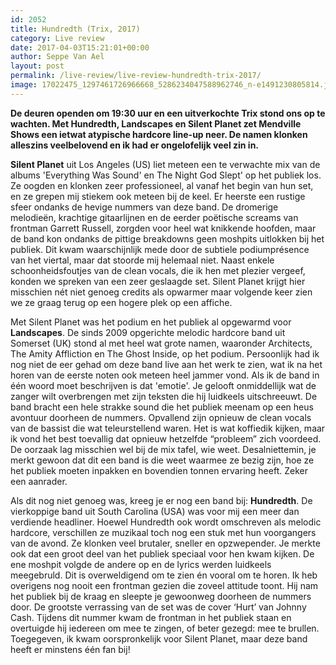 ```yaml
---
id: 2052
title: Hundredth (Trix, 2017)
category: Live review
date: 2017-04-03T15:21:01+00:00
author: Seppe Van Ael
layout: post
permalink: /live-review/live-review-hundredth-trix-2017/
image: 17022475_1297461726966668_5286234047588962746_n-e1491230805814.jpg
---
```

**De deuren openden om 19:30 uur en een uitverkochte Trix stond ons op te wachten. Met Hundredth, Landscapes en Silent Planet zet Mendville Shows een ietwat atypische hardcore line-up neer. De namen klonken alleszins veelbelovend en ik had er ongelofelijk veel zin in.**

**Silent Planet** uit Los Angeles (US) liet meteen een te verwachte mix van de albums 'Everything Was Sound' en The Night God Slept' op het publiek los. Ze oogden en klonken zeer professioneel, al vanaf het begin van hun set, en ze grepen mij stiekem ook meteen bij de keel. Er heerste een rustige sfeer ondanks de hevige nummers van deze band. De dromerige melodieën, krachtige gitaarlijnen en de eerder poëtische screams van frontman Garrett Russell, zorgden voor heel wat knikkende hoofden, maar de band kon ondanks de pittige breakdowns geen moshpits uitlokken bij het publiek. Dit kwam waarschijnlijk mede door de subtiele podiumprésence van het viertal, maar dat stoorde mij helemaal niet. Naast enkele schoonheidsfoutjes van de clean vocals, die ik hen met plezier vergeef, konden we spreken van een zeer geslaagde set. Silent Planet krijgt hier misschien nét niet genoeg credits als opwarmer maar volgende keer zien we ze graag terug op een hogere plek op een affiche.

Met Silent Planet was het podium en het publiek al opgewarmd voor **Landscapes**. De sinds 2009 opgerichte melodic hardcore band uit Somerset (UK) stond al met heel wat grote namen, waaronder Architects, The Amity Affliction en The Ghost Inside, op het podium. Persoonlijk had ik nog niet de eer gehad om deze band live aan het werk te zien, wat ik na het horen van de eerste noten ook meteen heel jammer vond. Als ik de band in één woord moet beschrijven is dat 'emotie'. Je gelooft onmiddellijk wat de zanger wilt overbrengen met zijn teksten die hij luidkeels uitschreeuwt. De band bracht een hele strakke sound die het publiek meenam op een heus avontuur doorheen de nummers. Opvallend zijn opnieuw de clean vocals van de bassist die wat teleurstellend waren. Het is wat koffiedik kijken, maar ik vond het best toevallig dat opnieuw hetzelfde &#8220;probleem&#8221; zich voordeed. De oorzaak lag misschien wel bij de mix tafel, wie weet. Desalniettemin, je merkt gewoon dat dit een band is die weet waarmee ze bezig zijn, hoe ze het publiek moeten inpakken en bovendien tonnen ervaring heeft. Zeker een aanrader.

Als dit nog niet genoeg was, kreeg je er nog een band bij: **Hundredth**. De vierkoppige band uit South Carolina (USA) was voor mij een meer dan verdiende headliner. Hoewel Hundredth ook wordt omschreven als melodic hardcore, verschillen ze muzikaal toch nog een stuk met hun voorgangers van de avond. Ze klonken veel brutaler, sneller en opzwepender. Je merkte ook dat een groot deel van het publiek speciaal voor hen kwam kijken. De ene moshpit volgde de andere op en de lyrics werden luidkeels meegebruld. Dit is overweldigend om te zien én vooral om te horen. Ik heb overigens nog nooit een frontman gezien die zoveel attitude toont. Hij nam het publiek bij de kraag en sleepte je gewoonweg doorheen de nummers door. De grootste verrassing van de set was de cover ‘Hurt’ van Johnny Cash. Tijdens dit nummer kwam de frontman in het publiek staan en overtuigde hij iedereen om mee te zingen, of beter gezegd: mee te brullen. Toegegeven, ik kwam oorspronkelijk voor Silent Planet, maar deze band heeft er minstens één fan bij!

&nbsp;